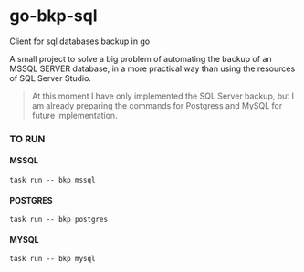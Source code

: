 # go-bkp-sql



Client for sql databases backup in go



A small project to solve a big problem of automating the backup of an MSSQL SERVER database, in a more practical way than using the resources of SQL Server Studio.



> At this moment I have only implemented the SQL Server backup, but I am already preparing the commands for Postgress and MySQL for future implementation.

### TO RUN

#### MSSQL

```shell
task run -- bkp mssql
```

#### POSTGRES

```shell
task run -- bkp postgres
```

#### MYSQL

```shell
task run -- bkp mysql
```
